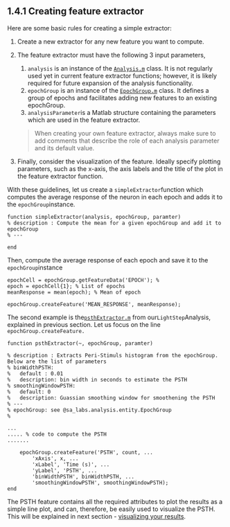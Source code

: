 ## 1.4.1 Creating feature extractor

Here are some basic rules for creating a simple extractor:

1. Create a new extractor for any new feature you want to compute.
2. The feature extractor must have the following 3 input parameters,  
   1. `analysis` is an instance of the [`Analysis.m`](https://github.com/Schwartz-AlaLaurila-Labs/sa-labs-analysis-core/blob/master/src/main/matlab/+sa_labs/+analysis/+core/Analysis.m) class. It is not regularly used yet in current feature extractor functions; however, it is likely required for future expansion of the analysis functionality.  
   2. `epochGroup` is an instance of the [`EpochGroup.m`](https://github.com/Schwartz-AlaLaurila-Labs/sa-labs-analysis-core/blob/master/src/main/matlab/+sa_labs/+analysis/+entity/EpochGroup.m) class. It defines a group of epochs and facilitates adding new features to an existing epochGroup.  
   3. `analysisParameter`is a Matlab structure containing the parameters which are used in the feature extractor.

   > When creating your own feature extractor, always make sure to add comments that describe the role of each analysis parameter and its default value.

3. Finally, consider the visualization of the feature. Ideally specify plotting parameters, such as the x-axis, the axis labels and the title of the plot in the feature extractor function.

With these guidelines, let us create a `simpleExtractor`function which computes the average response of the neuron in each epoch and adds it to the `epochGroup`instance.

```
function simpleExtractor(analysis, epochGroup, paramter)
% description : Compute the mean for a given epochGroup and add it to epochGroup
% ---

end
```

Then, compute the average response of each epoch and save it to the `epochGroup`instance

```
epochCell = epochGroup.getFeatureData('EPOCH'); % 
epoch = epochCell{1}; % List of epochs
meanResponse = mean(epoch); % Mean of epoch

epochGroup.createFeature('MEAN_RESPONSE', meanResponse);
```

The second example is the[`psthExtractor.m`](https://github.com/Schwartz-AlaLaurila-Labs/sa-labs-util/blob/master/src/main/matlab/%2Bsa_labs/%2Banalysis/%2Bcommon/%2Bextractors/psthExtractor.m) from our`LightStep`Analysis, explained in previous section. Let us focus on the line `epochGroup.createFeature.`

```
function psthExtractor(~, epochGroup, paramter)

% description : Extracts Peri-Stimuls histogram from the epochGroup. Below are the list of parameters
% binWidthPSTH:
%   default : 0.01
%   description: bin width in seconds to estimate the PSTH
% smoothingWindowPSTH:
%   default: 0
%   description: Guassian smoothing window for smoothening the PSTH
% ---
% epochGroup: see @sa_labs.analysis.entity.EpochGroup
% 

... 
..... % code to compute the PSTH
.......

    epochGroup.createFeature('PSTH', count, ...
        'xAxis', x, ...
        'xLabel', 'Time (s)', ...
        'yLabel', 'PSTH', ...
        'binWidthPSTH', binWidthPSTH, ...
        'smoothingWindowPSTH', smoothingWindowPSTH);
end
```

The PSTH feature contains all the required attributes to plot the results as a simple line plot, and can, therefore, be easily used to visualize the PSTH. This will be explained in next section -  [visualizing your results](/visualizing-your-results.md).

